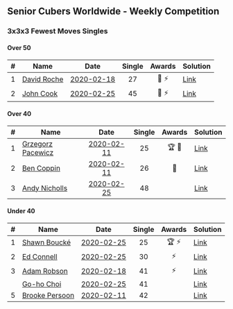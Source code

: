 ## Senior Cubers Worldwide - Weekly Competition
### 3x3x3 Fewest Moves Singles

#### Over 50

| # | Name | Date | Single | Awards | Solution |
| :--: | -- | :--: | :--: | :--: | -- |
| 1 | [David Roche](../persons/david_roche.md) | [2020-02-18](2020-02-18.md) | 27 | 🥈 ⚡ | [Link](https://www.facebook.com/groups/1604105099735401/permalink/2146673152145257/) |
| 2 | [John Cook](../persons/john_cook.md) | [2020-02-25](2020-02-25.md) | 45 | 🥉 ⚡ | [Link](https://www.facebook.com/events/215751886207638/permalink/217422122707281/) |

#### Over 40

| # | Name | Date | Single | Awards | Solution |
| :--: | -- | :--: | :--: | :--: | -- |
| 1 | [Grzegorz Pacewicz](../persons/grzegorz_pacewicz.md) | [2020-02-11](2020-02-11.md) | 25 | 🏆 🥇 | [Link](https://www.facebook.com/groups/1604105099735401/permalink/2138923996253506/) |
| 2 | [Ben Coppin](../persons/ben_coppin.md) | [2020-02-11](2020-02-11.md) | 26 | 🥈 | [Link](https://www.facebook.com/groups/1604105099735401/permalink/2138923996253506/) |
| 3 | [Andy Nicholls](../persons/andy_nicholls.md) | [2020-02-25](2020-02-25.md) | 48 |  | [Link](https://www.facebook.com/events/215751886207638/permalink/216411276141699/) |

#### Under 40

| # | Name | Date | Single | Awards | Solution |
| :--: | -- | :--: | :--: | :--: | -- |
| 1 | [Shawn Boucké](../persons/shawn_boucke.md) | [2020-02-25](2020-02-25.md) | 25 | 🏆 ⚡ | [Link](https://www.facebook.com/events/215751886207638/permalink/215957959520364/) |
| 2 | [Ed Connell](../persons/ed_connell.md) | [2020-02-25](2020-02-25.md) | 30 | ⚡ | [Link](https://www.facebook.com/events/215751886207638/permalink/216366502812843/) |
| 3 | [Adam Robson](../persons/adam_robson.md) | [2020-02-18](2020-02-18.md) | 41 | ⚡ | [Link](https://www.facebook.com/groups/1604105099735401/permalink/2146673152145257/) |
| | [Go-ho Choi](../persons/go-ho_choi.md) | [2020-02-25](2020-02-25.md) | 41 |  | [Link](https://www.facebook.com/events/215751886207638/permalink/216681586114668/) |
| 5 | [Brooke Persoon](../persons/brooke_persoon.md) | [2020-02-11](2020-02-11.md) | 42 |  | [Link](https://www.facebook.com/groups/1604105099735401/permalink/2138923996253506/) |


<!-- Global site tag (gtag.js) - Google Analytics -->
<script async src="https://www.googletagmanager.com/gtag/js?id=UA-86348435-3"></script>
<script>window.dataLayer = window.dataLayer || []; function gtag() {dataLayer.push(arguments);} gtag('js', new Date()); gtag('config', 'UA-86348435-3');</script>
